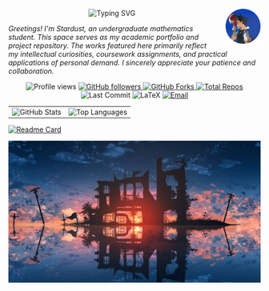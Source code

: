 <p align="center">
  <img
    src="https://readme-typing-svg.herokuapp.com?font=Great+Vibes&size=35&pause=1000&color=00D9F5&center=true&vCenter=true&width=700&height=70&lines=Turn+this+imperfect+story+into+the+way+we+hope+it+to+be."
    alt="Typing SVG"
  />
  <img src="images/avatar.jpg" width="70" height="70" align="right" style="margin-left: 20px;"/>
</p>

*<i>Greetings! I'm Stardust, an undergraduate mathematics student. This space serves as my academic portfolio and project repository. The works featured here primarily reflect my intellectual curiosities, coursework assignments, and practical applications of personal demand. I sincerely appreciate your patience and collaboration.</i>*

<p align="center">
  <!-- Profile Views -->
  <img src="https://komarev.com/ghpvc/?username=Stardust-math&label=Profile+Views&color=0e75b6&style=flat" alt="Profile views"/>

  <!-- Followers -->
  <a href="https://github.com/Stardust-math?tab=followers">
    <img src="https://img.shields.io/github/followers/Stardust-math?label=Followers&style=social" alt="GitHub followers"/>
  </a>

  <!-- Forks -->
  <a href="https://github.com/Stardust-math/repo/network/members">
  <img src="https://img.shields.io/github/forks/Stardust-math/Stardust-math.github.io?color=brightgreen&style=flat-square&logo=github" alt="GitHub Forks"/>
  </a>

  <!-- Repos -->
  <a href="https://github.com/Stardust-math?tab=repositories">
    <img src="https://img.shields.io/badge/dynamic/json?label=Repos&query=%24.public_repos&url=https://api.github.com/users/Stardust-math&style=flat&color=green" alt="Total Repos"/>
  </a>

  <!-- Last Commit -->
  <img src="https://img.shields.io/github/last-commit/Stardust-math/Stardust-math?style=flat-square&color=blueviolet" alt="Last Commit"/>

  <!-- LaTeX Badge -->
  <img src="https://img.shields.io/badge/LaTeX-008080?style=flat&logo=latex&logoColor=white" alt="LaTeX"/>
  
  <!-- Email -->
  <a href="mailto:stardust.math26@gmail.com">
    <img src="https://img.shields.io/badge/Email-Contact%20Me-D14836?style=flat&logo=gmail&logoColor=white" alt="Email"/>
  </a>
</p>

<table>
  <tr>
    <td>
      <img src="https://github-readme-stats.vercel.app/api?username=Stardust-math&show_icons=true&theme=transparent" alt="GitHub Stats" />
    </td>
    <td>
      <img src="https://github-readme-stats.vercel.app/api/top-langs/?username=Stardust-math&layout=donut&include_all_commits=true" alt="Top Languages" />
    </td>
  </tr>
</table>

[![Readme Card](https://github-readme-stats.vercel.app/api/pin/?username=Stardust-math&repo=Stardust-math.github.io)](https://github.com/anuraghazra/github-readme-stats)

![cover](images/cover.jpg)

